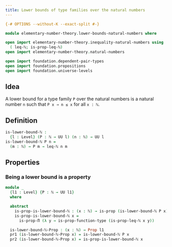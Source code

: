 ```yaml
---
title: Lower bounds of type families over the natural numbers
---
```


```agda
{-# OPTIONS --without-K --exact-split #-}

module elementary-number-theory.lower-bounds-natural-numbers where

open import elementary-number-theory.inequality-natural-numbers using
  ( leq-ℕ; is-prop-leq-ℕ)
open import elementary-number-theory.natural-numbers

open import foundation.dependent-pair-types
open import foundation.propositions
open import foundation.universe-levels
```

## Idea

A lower bound for a type family `P` over the natural numbers is a natural number `n` such that `P x → n ≤ x` for all `x : ℕ`.

## Definition

```agda
is-lower-bound-ℕ :
  {l : Level} (P : ℕ → UU l) (n : ℕ) → UU l
is-lower-bound-ℕ P n =
  (m : ℕ) → P m → leq-ℕ n m
```

## Properties

### Being a lower bound is a property

```agda
module _
  {l1 : Level} {P : ℕ → UU l1}
  where

  abstract
    is-prop-is-lower-bound-ℕ : (x : ℕ) → is-prop (is-lower-bound-ℕ P x)
    is-prop-is-lower-bound-ℕ x =
      is-prop-Π (λ y → is-prop-function-type (is-prop-leq-ℕ x y))

  is-lower-bound-ℕ-Prop : (x : ℕ) → Prop l1
  pr1 (is-lower-bound-ℕ-Prop x) = is-lower-bound-ℕ P x
  pr2 (is-lower-bound-ℕ-Prop x) = is-prop-is-lower-bound-ℕ x
```
